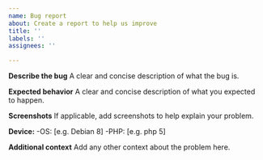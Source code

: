 ```yaml
---
name: Bug report
about: Create a report to help us improve
title: ''
labels: ''
assignees: ''

---
```


**Describe the bug**
A clear and concise description of what the bug is.

**Expected behavior**
A clear and concise description of what you expected to happen.

**Screenshots**
If applicable, add screenshots to help explain your problem.

**Device:**
 -OS: [e.g. Debian 8]
 -PHP: [e.g. php 5]

**Additional context**
Add any other context about the problem here.
